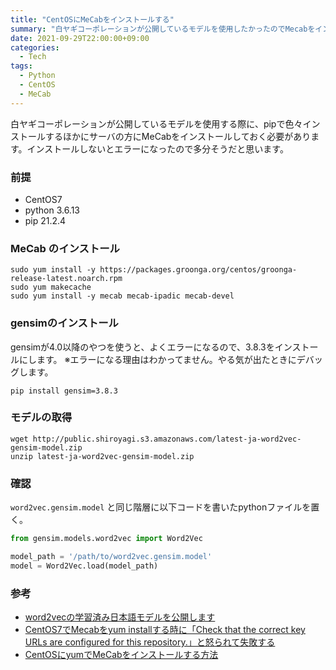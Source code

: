 ```yaml
---
title: "CentOSにMeCabをインストールする"
summary: "白ヤギコーポレーションが公開しているモデルを使用したかったのでMecabをインストールしました。"
date: 2021-09-29T22:00:00+09:00
categories:
  - Tech
tags:
  - Python
  - CentOS
  - MeCab
---
```


白ヤギコーポレーションが公開しているモデルを使用する際に、pipで色々インストールするほかにサーバの方にMeCabをインストールしておく必要があります。インストールしないとエラーになったので多分そうだと思います。

### 前提

- CentOS7
- python 3.6.13
- pip 21.2.4

### MeCab のインストール

```
sudo yum install -y https://packages.groonga.org/centos/groonga-release-latest.noarch.rpm
sudo yum makecache
sudo yum install -y mecab mecab-ipadic mecab-devel
```

### gensimのインストール

gensimが4.0以降のやつを使うと、よくエラーになるので、3.8.3をインストールにします。
※エラーになる理由はわかってません。やる気が出たときにデバッグします。

```
pip install gensim=3.8.3
```

### モデルの取得

```
wget http://public.shiroyagi.s3.amazonaws.com/latest-ja-word2vec-gensim-model.zip
unzip latest-ja-word2vec-gensim-model.zip
```

### 確認

`word2vec.gensim.model` と同じ階層に以下コードを書いたpythonファイルを置く。

```py
from gensim.models.word2vec import Word2Vec

model_path = '/path/to/word2vec.gensim.model'
model = Word2Vec.load(model_path)
```

### 参考

- [word2vecの学習済み日本語モデルを公開します](https://aial.shiroyagi.co.jp/2017/02/japanese-word2vec-model-builder/)
- [CentOS7でMecabをyum installする時に「Check that the correct key URLs are configured for this repository.」と怒られて失敗する](https://qiita.com/tamaki_tech/items/6b01ed10f5da71b00877)
- [CentOSにyumでMeCabをインストールする方法](https://usecase.hatenablog.com/entry/2015/09/18/162018)
